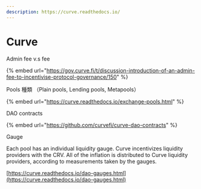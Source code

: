```yaml
---
description: https://curve.readthedocs.io/
---
```


# Curve

Admin fee v.s fee

{% embed url="https://gov.curve.fi/t/discussion-introduction-of-an-admin-fee-to-incentivise-protocol-governance/150" %}

Pools 種類 （Plain pools, Lending pools, Metapools）

{% embed url="https://curve.readthedocs.io/exchange-pools.html" %}

DAO contracts

{% embed url="https://github.com/curvefi/curve-dao-contracts" %}

Gauge

Each pool has an individual liquidity gauge. Curve incentivizes liquidity providers with the CRV. All of the inflation is distributed to Curve liquidity providers, according to measurements taken by the gauges.

[https://curve.readthedocs.io/dao-gauges.html](https://curve.readthedocs.io/dao-gauges.html)
